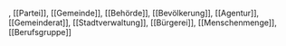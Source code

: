 , [[Partei]], [[Gemeinde]], [[Behörde]], [[Bevölkerung]], [[Agentur]], [[Gemeinderat]], [[Stadtverwaltung]], [[Bürgerei]], [[Menschenmenge]], [[Berufsgruppe]]